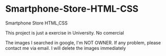# Smartphone-Store-HTML-CSS
Smartphone Store HTML,CSS

This project is just a exercise in University. No comercial

The images I searched in google, I'm NOT OWNER. 
If any problem, please contact me via email. I will delete the images immediately
